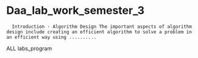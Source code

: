 #   Daa_lab_work_semester_3
      Introduction · Algorithm Design The important aspects of algorithm design include creating an efficient algorithm to solve a problem in an efficient way using ..........
  ALL labs_program
 
